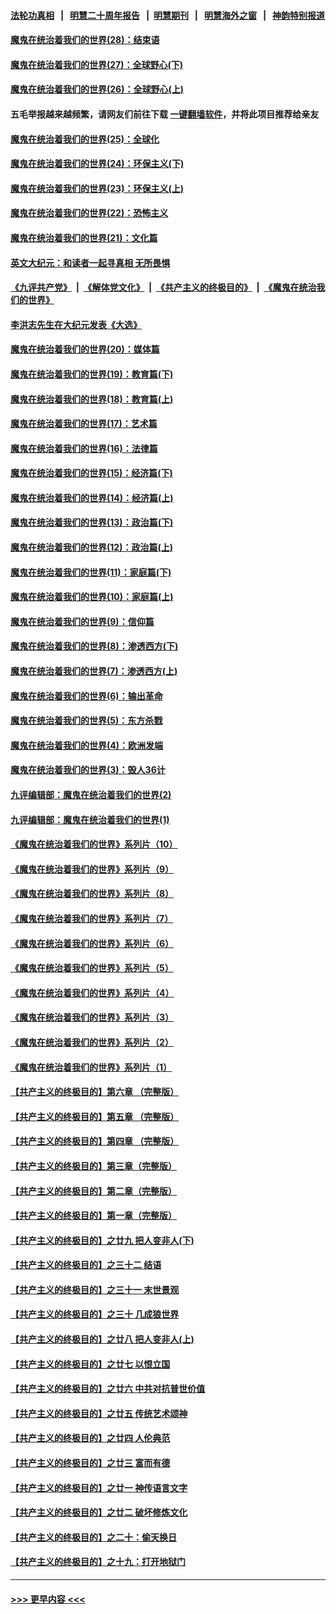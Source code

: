 #### [法轮功真相](https://github.com/gfw-breaker/truth/blob/master/README.md?t=0) &nbsp;&nbsp;|&nbsp;&nbsp; [明慧二十周年报告](https://github.com/gfw-breaker/mh-reports/blob/master/README.md?t=0) &nbsp;&nbsp;|&nbsp;&nbsp;[明慧期刊](https://github.com/gfw-breaker/mh-qikan) &nbsp;&nbsp;|&nbsp;&nbsp; [明慧海外之窗](https://github.com/gfw-breaker/mh-news/blob/master/README.md?t=0) &nbsp;&nbsp;|&nbsp;&nbsp; [神韵特别报道](https://github.com/gfw-breaker/mh-news/blob/master/shenyun.md?t=0)
#### [魔鬼在统治着我们的世界(28)：结束语](../pages/nsc422/n10936246.md?t=06160402) 
#### [魔鬼在统治着我们的世界(27)：全球野心(下)](../pages/nsc422/n10928319.md?t=06160402) 
#### [魔鬼在统治着我们的世界(26)：全球野心(上)](../pages/nsc422/n10900318.md?t=06160402) 
#### 五毛举报越来越频繁，请网友们前往下载 [一键翻墙软件](https://github.com/gfw-breaker/ssr-accounts)，并将此项目推荐给亲友
#### [魔鬼在统治着我们的世界(25)：全球化](../pages/nsc422/n10788205.md?t=06160402) 
#### [魔鬼在统治着我们的世界(24)：环保主义(下)](../pages/nsc422/n10695307.md?t=06160402) 
#### [魔鬼在统治着我们的世界(23)：环保主义(上)](../pages/nsc422/n10688613.md?t=06160402) 
#### [魔鬼在统治着我们的世界(22)：恐怖主义](../pages/nsc422/n10614727.md?t=06160402) 
#### [魔鬼在统治着我们的世界(21)：文化篇](../pages/nsc422/n10597706.md?t=06160402) 
#### [英文大纪元：和读者一起寻真相 无所畏惧](../pages/nsc422/n12542027.md?t=06160402) 
#### [《九评共产党》](https://github.com/begood0513/9ping.md/blob/master/README.md) &nbsp;|&nbsp; [《解体党文化》](../../../../jtdwh.md/blob/master/README.md)  &nbsp;|&nbsp; [《共产主义的终极目的》](../../../../gczydzjmd.md/blob/master/README.md) &nbsp;|&nbsp; [《魔鬼在统治我们的世界》](../../../../mgztzwmdsj.md/blob/master/README.md) 
#### [李洪志先生在大纪元发表《大选》](../pages/nsc422/n12534746.md?t=06160402) 
#### [魔鬼在统治着我们的世界(20)：媒体篇](../pages/nsc422/n10586579.md?t=06160402) 
#### [魔鬼在统治着我们的世界(19)：教育篇(下)](../pages/nsc422/n10564808.md?t=06160402) 
#### [魔鬼在统治着我们的世界(18)：教育篇(上)](../pages/nsc422/n10526970.md?t=06160402) 
#### [魔鬼在统治着我们的世界(17)：艺术篇](../pages/nsc422/n10499093.md?t=06160402) 
#### [魔鬼在统治着我们的世界(16)：法律篇](../pages/nsc422/n10485969.md?t=06160402) 
#### [魔鬼在统治着我们的世界(15)：经济篇(下)](../pages/nsc422/n10469975.md?t=06160402) 
#### [魔鬼在统治着我们的世界(14)：经济篇(上)](../pages/nsc422/n10457370.md?t=06160402) 
#### [魔鬼在统治着我们的世界(13)：政治篇(下)](../pages/nsc422/n10448270.md?t=06160402) 
#### [魔鬼在统治着我们的世界(12)：政治篇(上)](../pages/nsc422/n10444576.md?t=06160402) 
#### [魔鬼在统治着我们的世界(11)：家庭篇(下)](../pages/nsc422/n10440961.md?t=06160402) 
#### [魔鬼在统治着我们的世界(10)：家庭篇(上)](../pages/nsc422/n10435448.md?t=06160402) 
#### [魔鬼在统治着我们的世界(9)：信仰篇](../pages/nsc422/n10432159.md?t=06160402) 
#### [魔鬼在统治着我们的世界(8)：渗透西方(下)](../pages/nsc422/n10429603.md?t=06160402) 
#### [魔鬼在统治着我们的世界(7)：渗透西方(上)](../pages/nsc422/n10426013.md?t=06160402) 
#### [魔鬼在统治着我们的世界(6)：输出革命](../pages/nsc422/n10421536.md?t=06160402) 
#### [魔鬼在统治着我们的世界(5)：东方杀戮](../pages/nsc422/n10417707.md?t=06160402) 
#### [魔鬼在统治着我们的世界(4)：欧洲发端](../pages/nsc422/n10414890.md?t=06160402) 
#### [魔鬼在统治着我们的世界(3)：毁人36计](../pages/nsc422/n10411583.md?t=06160402) 
#### [九评编辑部：魔鬼在统治着我们的世界(2)](../pages/nsc422/n10410036.md?t=06160402) 
#### [九评编辑部：魔鬼在统治着我们的世界(1)](../pages/nsc422/n10406825.md?t=06160402) 
#### [《魔鬼在统治着我们的世界》系列片（10）](../pages/nsc422/n12292670.md?t=06160402) 
#### [《魔鬼在统治着我们的世界》系列片（9）](../pages/nsc422/n12290859.md?t=06160402) 
#### [《魔鬼在统治着我们的世界》系列片（8）](../pages/nsc422/n12287445.md?t=06160402) 
#### [《魔鬼在统治着我们的世界》系列片（7）](../pages/nsc422/n12283425.md?t=06160402) 
#### [《魔鬼在统治着我们的世界》系列片（6）](../pages/nsc422/n12282314.md?t=06160402) 
#### [《魔鬼在统治着我们的世界》系列片（5）](../pages/nsc422/n12281419.md?t=06160402) 
#### [《魔鬼在统治着我们的世界》系列片（4）](../pages/nsc422/n12274024.md?t=06160402) 
#### [《魔鬼在统治着我们的世界》系列片（3）](../pages/nsc422/n12271322.md?t=06160402) 
#### [《魔鬼在统治着我们的世界》系列片（2）](../pages/nsc422/n12269049.md?t=06160402) 
#### [《魔鬼在统治着我们的世界》系列片（1）](../pages/nsc422/n12267575.md?t=06160402) 
#### [【共产主义的终极目的】第六章 （完整版）](../pages/nsc422/n11428913.md?t=06160402) 
#### [【共产主义的终极目的】第五章 （完整版）](../pages/nsc422/n11428912.md?t=06160402) 
#### [【共产主义的终极目的】第四章 （完整版）](../pages/nsc422/n11428907.md?t=06160402) 
#### [【共产主义的终极目的】第三章（完整版）](../pages/nsc422/n11428848.md?t=06160402) 
#### [【共产主义的终极目的】第二章（完整版）](../pages/nsc422/n11428831.md?t=06160402) 
#### [【共产主义的终极目的】第一章（完整版）](../pages/nsc422/n11417651.md?t=06160402) 
#### [【共产主义的终极目的】之廿九 把人变非人(下)](../pages/nsc422/n11344140.md?t=06160402) 
#### [【共产主义的终极目的】之三十二 结语](../pages/nsc422/n11360535.md?t=06160402) 
#### [【共产主义的终极目的】之三十一 末世景观](../pages/nsc422/n11351129.md?t=06160402) 
#### [【共产主义的终极目的】之三十 几成狼世界](../pages/nsc422/n11348280.md?t=06160402) 
#### [【共产主义的终极目的】之廿八 把人变非人(上)](../pages/nsc422/n11340492.md?t=06160402) 
#### [【共产主义的终极目的】之廿七 以恨立国](../pages/nsc422/n11336944.md?t=06160402) 
#### [【共产主义的终极目的】之廿六 中共对抗普世价值](../pages/nsc422/n11324785.md?t=06160402) 
#### [【共产主义的终极目的】之廿五 传统艺术颂神](../pages/nsc422/n11296396.md?t=06160402) 
#### [【共产主义的终极目的】之廿四 人伦典范](../pages/nsc422/n11296397.md?t=06160402) 
#### [【共产主义的终极目的】之廿三 富而有德](../pages/nsc422/n11283598.md?t=06160402) 
#### [【共产主义的终极目的】之廿一 神传语言文字](../pages/nsc422/n11263265.md?t=06160402) 
#### [【共产主义的终极目的】之廿二 破坏修炼文化](../pages/nsc422/n11245728.md?t=06160402) 
#### [【共产主义的终极目的】之二十：偷天换日](../pages/nsc422/n11238846.md?t=06160402) 
#### [【共产主义的终极目的】之十九：打开地狱门](../pages/nsc422/n11206376.md?t=06160402) 

----
#### [ >>> 更早内容 <<< ](../indexes/nsc422-earlier.md)
